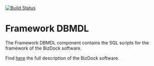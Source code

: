 [![Build Status](https://travis-ci.org/theAgileFactory/dbmdl-framework.svg?branch=master)](https://travis-ci.org/theAgileFactory/dbmdl-framework)

# Framework DBMDL
The Framework DBMDL component contains the SQL scripts for the framework of the BizDock software.

Find <a href="https://help.bizdock.io/doku.php">here</a> the full description of the BizDock software.
